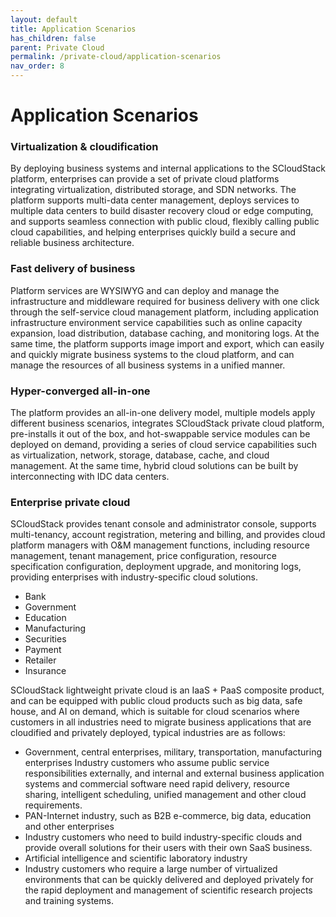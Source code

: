 ```yaml
---
layout: default
title: Application Scenarios
has_children: false
parent: Private Cloud
permalink: /private-cloud/application-scenarios
nav_order: 8
---
```


# Application Scenarios

### Virtualization & cloudification
By deploying business systems and internal applications to the SCloudStack platform, enterprises can provide a set of private cloud platforms integrating virtualization, distributed storage, and SDN networks. The platform supports multi-data center management, deploys services to multiple data centers to build disaster recovery cloud or edge computing, and supports seamless connection with public cloud, flexibly calling public cloud capabilities, and helping enterprises quickly build a secure and reliable business architecture.

### Fast delivery of business
Platform services are WYSIWYG and can deploy and manage the infrastructure and middleware required for business delivery with one click through the self-service cloud management platform, including application infrastructure environment service capabilities such as online capacity expansion, load distribution, database caching, and monitoring logs. At the same time, the platform supports image import and export, which can easily and quickly migrate business systems to the cloud platform, and can manage the resources of all business systems in a unified manner.

### Hyper-converged all-in-one
The platform provides an all-in-one delivery model, multiple models apply different business scenarios, integrates SCloudStack private cloud platform, pre-installs it out of the box, and hot-swappable service modules can be deployed on demand, providing a series of cloud service capabilities such as virtualization, network, storage, database, cache, and cloud management. At the same time, hybrid cloud solutions can be built by interconnecting with IDC data centers.

### Enterprise private cloud
SCloudStack provides tenant console and administrator console, supports multi-tenancy, account registration, metering and billing, and provides cloud platform managers with O&M management functions, including resource management, tenant management, price configuration, resource specification configuration, deployment upgrade, and monitoring logs, providing enterprises with industry-specific cloud solutions.

- Bank
- Government
- Education
- Manufacturing
- Securities
- Payment
- Retailer
- Insurance

SCloudStack lightweight private cloud is an IaaS + PaaS composite product, and can be equipped with public cloud products such as big data, safe house, and AI on demand, which is suitable for cloud scenarios where customers in all industries need to migrate business applications that are cloudified and privately deployed, typical industries are as follows:
- Government, central enterprises, military, transportation, manufacturing enterprises
Industry customers who assume public service responsibilities externally, and internal and external business application systems and commercial software need rapid delivery, resource sharing, intelligent scheduling, unified management and other cloud requirements.
- PAN-Internet industry, such as B2B e-commerce, big data, education and other enterprises
- Industry customers who need to build industry-specific clouds and provide overall solutions for their users with their own SaaS business.
- Artificial intelligence and scientific laboratory industry
- Industry customers who require a large number of virtualized environments that can be quickly delivered and deployed privately for the rapid deployment and management of scientific research projects and training systems.
